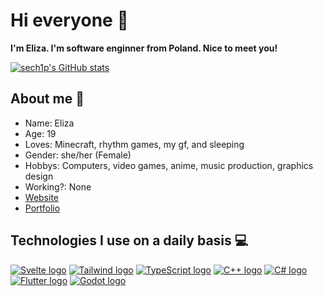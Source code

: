 # Hi everyone 👋

**I'm Eliza. I'm software enginner from Poland. Nice to meet you!**

[![sech1p's GitHub stats](https://github-readme-stats.vercel.app/api?username=sech1p)](https://github.com/anuraghazra/github-readme-stats)

## About me 👤
* Name: Eliza
* Age: 19
* Loves: Minecraft, rhythm games, my gf, and sleeping
* Gender: she/her (Female)
* Hobbys: Computers, video games, anime, music production, graphics design
* Working?: None
* [Website](https://sech1p.ovh)
* [Portfolio](https://sech1p.art)

## Technologies I use on a daily basis 💻
[![Svelte logo](https://readme-components.vercel.app/api?component=logo&logo=svelte)](https://github.com/harish-sethuraman/readme-components)
[![Tailwind logo](https://readme-components.vercel.app/api?component=logo&logo=tailwindcss)](https://github.com/harish-sethuraman/readme-components)
[![TypeScript logo](https://readme-components.vercel.app/api?component=logo&logo=typescript)](https://github.com/harish-sethuraman/readme-components)
[![C++ logo](https://readme-components.vercel.app/api?component=logo&logo=cplusplus)](https://github.com/harish-sethuraman/readme-components)
[![C# logo](https://readme-components.vercel.app/api?component=logo&logo=csharp)](https://github.com/harish-sethuraman/readme-components)
[![Flutter logo](https://readme-components.vercel.app/api?component=logo&logo=flutter)](https://github.com/harish-sethuraman/readme-components)
[![Godot logo](https://readme-components.vercel.app/api?component=logo&logo=godotengine)](https://github.com/harish-sethuraman/readme-components)
